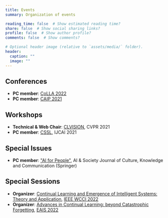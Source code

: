 ```yaml
---
title: Events
summary: Organization of events

reading_time: false  # Show estimated reading time?
share: false  # Show social sharing links?
profile: false  # Show author profile?
comments: false  # Show comments?

# Optional header image (relative to `assets/media/` folder).
header:
  caption: ""
  image: ""
---
```


## Conferences
* **PC member**: [CoLLA 2022](https://lifelong-ml.cc/)
* **PC member**: [CAIP 2021](https://aiforpeople.org/conference/cfp.php)

## Workshops

* **Technical & Web Chair**: [CLVISION](https://sites.google.com/view/clvision2021/), CVPR 2021
* **PC member**: [CSSL](https://sites.google.com/view/sscl-workshop-ijcai-2021/), IJCAI 2021

## Special Issues

* **PC member**: ["AI for People"](https://www.springer.com/journal/146/updates/18583616), AI & Society Journal of Culture, Knowledge and Communication (Springer)

## Special Sessions

* **Organizer**: [Continual Learning and Emergence of Intelligent Systems: Theory and Application](https://www.cc.okayama-u.ac.jp/~surisys/eis/wcci2022_ss_eis.html), [IEEE WCCI 2022](https://wcci2022.org/)
* **Organizer**: [Advances in Continual Learning: beyond Catastrophic Forgetting](https://sites.google.com/di.unipi.it/eais22-cl/), [EAIS 2022](http://cyprusconferences.org/eais2022)